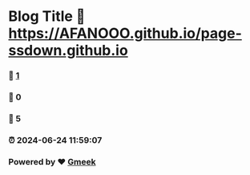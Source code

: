 # Blog Title :link: https://AFANOOO.github.io/page-ssdown.github.io 
### :page_facing_up: [1](https://AFANOOO.github.io/page-ssdown.github.io/tag.html) 
### :speech_balloon: 0 
### :hibiscus: 5 
### :alarm_clock: 2024-06-24 11:59:07 
### Powered by :heart: [Gmeek](https://github.com/Meekdai/Gmeek)
